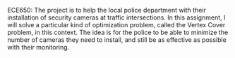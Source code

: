 ECE650: The project is to help the local police department with their installation 
of security cameras at traffic intersections. In this assignment, I will solve a particular 
kind of optimization problem, called the Vertex Cover problem, in this context. 
The idea is for the police to be able to minimize the number of cameras they need 
to install, and still be as effective as possible with their monitoring.